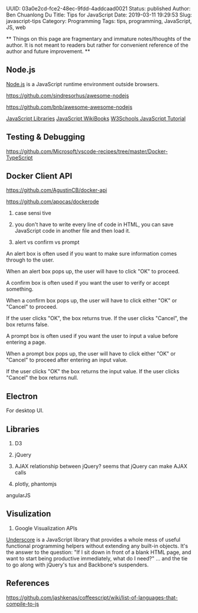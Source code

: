 UUID: 03a0e2cd-fce2-48ec-9fdd-4addcaad0021
Status: published
Author: Ben Chuanlong Du
Title: Tips for JavaScript
Date: 2019-03-11 19:29:53
Slug: javascript-tips
Category: Programming
Tags: tips, programming, JavaScript, JS, web

**
Things on this page are fragmentary and immature notes/thoughts of the author. 
It is not meant to readers but rather for convenient reference of the author and future improvement.
**


## Node.js

[Node.js](https:/nodejs.org/en/) is a JavaScript runtime environment outside browsers.

https://github.com/sindresorhus/awesome-nodejs

https://github.com/bnb/awesome-awesome-nodejs
 
[JavaScript Libraries](http://javascriptlibraries.com/)
[JavaScript WikiBooks](http://en.wikibooks.org/wiki/JavaScript)
[W3Schools JavaScript Tutorial](http://www.w3schools.com/js/default.asp)

## Testing & Debugging

https://github.com/Microsoft/vscode-recipes/tree/master/Docker-TypeScript

## Docker Client API

https://github.com/AgustinCB/docker-api

https://github.com/apocas/dockerode


1. case sensi tive

2. you don't have to write every line of code in HTML,
    you can save JavaScript code in another file and then load it.


3. alert vs confirm vs prompt

An alert box is often used if you want to make sure information comes through to the user.

When an alert box pops up, the user will have to click "OK" to proceed.

A confirm box is often used if you want the user to verify or accept something.

When a confirm box pops up, the user will have to click either "OK" or "Cancel" to proceed.

If the user clicks "OK", the box returns true. If the user clicks "Cancel", the box returns false.

A prompt box is often used if you want the user to input a value before entering a page.

When a prompt box pops up, the user will have to click either "OK" or "Cancel" to proceed after entering an input value.

If the user clicks "OK" the box returns the input value. If the user clicks "Cancel" the box returns null.

## Electron
For desktop UI.

## Libraries

1. D3

2. jQuery

3. AJAX relationship between jQuery? seems that jQuery can make AJAX calls

4. plotly, phantomjs

angularJS

## Visulization
1. Google Visualization APIs


[Underscore](http://underscorejs.org/)
is a JavaScript library that provides a whole mess of useful functional programming helpers without extending any built-in objects. 
It's the answer to the question: 
"If I sit down in front of a blank HTML page, 
and want to start being productive immediately, 
what do I need?" ... and the tie to go along with jQuery's tux and Backbone's suspenders. 

## References

https://github.com/jashkenas/coffeescript/wiki/list-of-languages-that-compile-to-js
